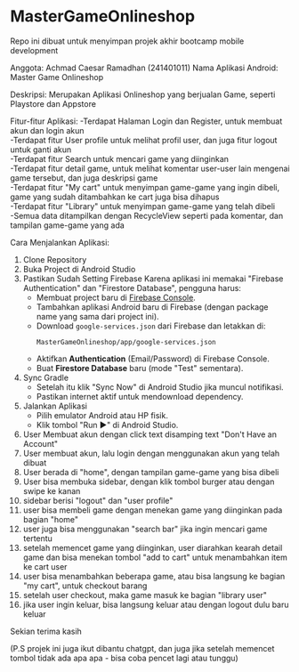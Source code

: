 # MasterGameOnlineshop
Repo ini dibuat untuk menyimpan projek akhir bootcamp mobile development

Anggota: Achmad Caesar Ramadhan (241401011)
Nama Aplikasi Android: Master Game Onlineshop

Deskripsi:
Merupakan Aplikasi Onlineshop yang berjualan Game, seperti Playstore dan Appstore


Fitur-fitur Aplikasi:
-Terdapat Halaman Login dan Register, untuk membuat akun dan login akun  
-Terdapat fitur User profile untuk melihat profil user, dan juga fitur logout untuk ganti akun  
-Terdapat fitur Search untuk mencari game yang diinginkan  
-Terdapat fitur detail game, untuk melihat komentar user-user lain mengenai game tersebut, dan juga deskripsi game   
-Terdapat fitur "My cart" untuk menyimpan game-game yang ingin dibeli, game yang sudah ditambahkan ke cart juga bisa dihapus  
-Terdapat fitur "Library" untuk menyimpan game-game yang telah dibeli  
-Semua data ditampilkan dengan RecycleView seperti pada komentar, dan tampilan game-game yang ada


Cara Menjalankan Aplikasi:
1. Clone Repository
2. Buka Project di Android Studio
3. Pastikan Sudah Setting Firebase
   Karena aplikasi ini memakai "Firebase Authentication" dan "Firestore Database", pengguna harus:
   - Membuat project baru di [Firebase Console](https://console.firebase.google.com/).
   - Tambahkan aplikasi Android baru di Firebase (dengan package name yang sama dari project ini).
   - Download `google-services.json` dari Firebase dan letakkan di:
     ```
     MasterGameOnlineshop/app/google-services.json
     ```
   - Aktifkan **Authentication** (Email/Password) di Firebase Console.
   - Buat **Firestore Database** baru (mode "Test" sementara).
4. Sync Gradle
   - Setelah itu klik "Sync Now" di Android Studio jika muncul notifikasi.
   - Pastikan internet aktif untuk mendownload dependency.
5. Jalankan Aplikasi
   - Pilih emulator Android atau HP fisik.
   - Klik tombol "Run ▶️" di Android Studio.
6. User Membuat akun dengan click text disamping text "Don't Have an Account"
7. User membuat akun, lalu login dengan menggunakan akun yang telah dibuat
8. User berada di "home", dengan tampilan game-game yang bisa dibeli
9. User bisa membuka sidebar, dengan klik tombol burger atau dengan swipe ke kanan
10. sidebar berisi "logout" dan "user profile"
11. user bisa membeli game dengan menekan game yang diinginkan pada bagian "home"
12. user juga bisa menggunakan "search bar" jika ingin mencari game tertentu
13. setelah memencet game yang diinginkan, user diarahkan kearah detail game dan bisa menekan tombol "add to cart" untuk menambahkan item ke cart user
14. user bisa menambahkan beberapa game, atau bisa langsung ke bagian "my cart", untuk checkout barang
15. setelah user checkout, maka game masuk ke bagian "library user"
16. jika user ingin keluar, bisa langsung keluar atau dengan logout dulu baru keluar


Sekian terima kasih

(P.S projek ini juga ikut dibantu chatgpt, dan juga jika setelah memencet tombol tidak ada apa apa - bisa coba pencet lagi atau tunggu)
